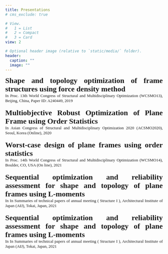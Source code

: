 ```yaml
---
title: Presentations
# cms_exclude: true

# View.
#   1 = List
#   2 = Compact
#   3 = Card
view: 2

# Optional header image (relative to `static/media/` folder).
header:
  caption: ""
  image: ""
---
```

<style>
  a:link {text-decoration: none;}
  a:visited {text-decoration: none;}
  a:hover {text-decoration: underline;}
  a:active {text-decoration: underline;}
</style>


<DIV align="justify">
<font size="5" face = "Times New Roman">
<b><a href="WCSMO13-0521.pdf" target="_blank">Shape and topology optimization of frame structures using force density method</a></b><br>
</font>  
<font size="2" face = "Times New Roman">
In Proc. 13th World Congress of Structural and Multidisciplinary Optimization (WCSMO13), Beijing, China, Paper ID: A240449, 2019
</font><br> 
<br> 

<font size="5" face = "Times New Roman">
<b><a href="ACSMO20201018.pdf" target="_blank">Multiobjective Robust Optimization of Plane Frame using Order Statistics</a></b><br>
</font>  
<font size="2" face = "Times New Roman">
In Asian Congress of Structural and Multidisciplinary Optimization 2020 (ACSMO2020), Seoul, Korea (Online), 2020
</font><br> 
<br> 

<font size="5" face = "Times New Roman">
<b><a href="WCSMO14-20210515.pdf" target="_blank">Worst-case design of plane frames using order statistics</a></b><br>
</font>  
<font size="2" face = "Times New Roman">
In Proc. 14th World Congress of Structural and Multidisciplinary Optimization (WCSMO14), Boulder, CO, USA (On line), 2021
</font><br> 
<br> 

<font size="5" face = "Times New Roman">
<b><a href="AIJ-20210907.pdf" target="_blank">Sequential optimization and reliability assessment for shape and topology of plane frames using L-moments</a></b><br>
</font>  
<font size="2" face = "Times New Roman">
In In Summaries of technical papers of annual meeting ( Structure I ), Architectural Institute of Japan (AIJ), Tokai, Japan,  2021
</font><br> 
<br>

<font size="5" face = "Times New Roman">
<b><a href="AIJ-20210907.pdf" target="_blank">Sequential optimization and reliability assessment for shape and topology of plane frames using L-moments</a></b><br>
</font>  
<font size="2" face = "Times New Roman">
In In Summaries of technical papers of annual meeting ( Structure I ), Architectural Institute of Japan (AIJ), Tokai, Japan,  2021
</font><br> 
<br>

</DIV>